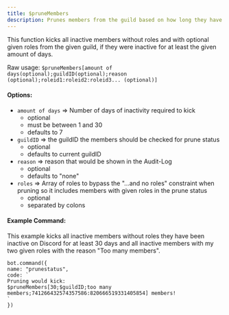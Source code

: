 ```yaml
---
title: $pruneMembers
description: Prunes members from the guild based on how long they have been inactive, by kicking them.
---
```


This function kicks all inactive members without roles and with optional given roles from the given guild, if they were inactive for at least the given amount of days.

Raw usage: `$pruneMembers[amount of days(optional);guildID(optional);reason (optional);roleid1:roleid2:roleid3... (optional)]`

#### Options:

* `amount of days` =&gt; Number of days of inactivity required to kick 
  * optional
  * must be between 1 and 30
  * defaults to 7
* `guildID` =&gt; the guildID the members should be checked for prune status 
  * optional
  * defaults to current guildID
* `reason` =&gt; reason that would be shown in the Audit-Log 
  * optional
  * defaults to "none"
* `roles` =&gt; Array of roles to bypass the "...and no roles" constraint when pruning so it includes members with given roles in the prune status 
  * optional
  * separated by colons

#### Example Command:

This example kicks all inactive members without roles they have been inactive on Discord for at least 30 days and all inactive members with my two given roles with the reason "Too many members".

```text
bot.command({
name: "prunestatus",
code: `
Pruning would kick:
$pruneMembers[30;$guildID;too many members;741266432574357586:820666519331405854] members!
`
})
```

